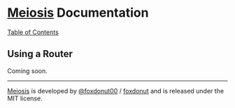# [Meiosis](https://meiosis.js.org) Documentation

[Table of Contents](toc.html)

## Using a Router

Coming soon.

<!--

The sections under "Using a Router" show how we can use a router with Meiosis. These sections are a
different approach than [Meiosis Routing](routing.html), which is a library and pattern for using
route segments and transitions to manage routes. This "Using a Router" pattern is simpler and meant
to be set up yourself with about 20 to 60 lines of code, according to the needs of your application.

Each section under "Using a Router" shows a way to set up a router pattern. You only need to use the
approach that matches your needs. There is no right or wrong approach. Obviously, you can take one
of the setups and tweak it according to your requirements.

Instead of re-inventing the wheel, a router library is used to do the work of matching URLs to route
paths. You can use a different library by adjusting the pattern setup code to match how your chosen
library works. The following router libraries are used in the examples of this documentation:

- [feather-route-matcher](https://github.com/HenrikJoreteg/feather-route-matcher)
- [Mithril Router](https://mithril.js.org/route.html)
- [Superouter](https://gitlab.com/harth/superouter)

Here is a summary of the approaches:

- [Basic Pattern Setup](router-setup.html): introduces the pattern and provides a minimal setup that
  uses [feather-route-matcher](https://github.com/HenrikJoreteg/feather-route-matcher) and hardcoded
  paths in `href`s and actions.
- [Query String Support](router-query-string.html): builds on the Basic Pattern Setup and adds
  support for using [query strings](https://en.wikipedia.org/wiki/Query_string).
- [`toPath` Function](router-to-path.html): provides a `toPath` function for building paths in
  `href`s and actions instead of hardcoding them.
- [Mithril Router](router-mithril.html): shows how to set up the pattern with
  [Mithril Router](https://mithril.js.org/route.html), in case you are already using Mithril and
  want to use its router instead of a separate router library.
- [Static Tagged Union](router-static-tagged-union.html): shows how to use
  [tagged unions](https://en.wikipedia.org/wiki/Tagged_union) with routes, using the
  [static-tagged-union](https://github.com/foxdonut/static-tagged-union) library.
- [Superouter](router-superouter.html): shows how to use
  [Superouter](https://gitlab.com/harth/superouter), which is a router library with built-in support
  for using [tagged unions](https://en.wikipedia.org/wiki/Tagged_union) with routes.

Each setup is ready to use, so have a look and pick the setup that most closely matches your
requirements. This mostly comes down to:

- Do you need to use [query strings](https://en.wikipedia.org/wiki/Query_string)?
- Do you prefer to use hardcoded paths (this is easier) or a `toPath` function (this is more
  robust and resilient to changes)?
- Do you want to use [Mithril Router](https://mithril.js.org/route.html) instead of a separate
  router library?
- Do you want to use [tagged unions](https://en.wikipedia.org/wiki/Tagged_union) with routes (this
  is also more robust and resilient to changes)?

Let's get started by having a look at the [Basic Pattern Setup](router-setup.html).

<a name="section_contents"></a>
## Section Contents

- [Router Pattern Setup](#pattern_setup)
- [Query String Support](#query_string)
- [toPath Function](#to_path)
- [History Mode](#history_mode)

<a name="pattern_setup"></a>
### Router Pattern Setup

This section discusses the basic pattern for setting up a router with Meiosis.

#### Route State

To use a router with Meiosis, we'll store the current route in the application state under the
`route` property:

```javascript
// application state
{
  route: { page: "Home", params: {} },
  // rest of state
}
```

Then, we'll have access to the route via `state.route`. Using this information, a single top-level
view renders the page that corresponds to the route, using a simple key-value lookup:

```javascript
// The Home component
import { Home } from "../home";

// The Login component
import { Login } from "../login";

const componentMap = {
  Home: Home,  // render the Home component when the route page is "Home"
  Login: Login // render the Login component when the route page is "Login"
}

// in the view's render function
const Component = componentMap[state.route.page];
// render the Component
```

The essential idea is to store the route in the state. Then, we can write our application using the
state just like we have been doing all along.

#### Getting the Current Path

#### Matching a Path to a Route

#### Navigating to a Route

#### Keeping the Location Bar Synchronized

#### The `createRouter` function

Putting everything together, here is our `createRouter` function:

```javascript
const createRouter = routeConfig => {
  const prefix = "#";

  const getPath = () =>
    decodeURI(window.location.hash || prefix + "/").substring(prefix.length);

  const routeMatcher = createRouteMatcher(routeConfig);

  const initialRoute = routeMatcher(getPath());

  const start = ({ onRouteChange }) => {
    window.onpopstate = () => onRouteChange(routeMatcher(getPath()));
  };

  const locationBarSync = route => {
    const path = route.url;

    if (getPath() !== path) {
      window.history.pushState({}, "", prefix + path);
    }
  };

  const effect = state => {
    locationBarSync(state.route);
  };

  return { initialRoute, routeMatcher, start, locationBarSync, effect };
};
```

You can see the complete code for the example
[here](https://github.com/foxdonut/meiosis/tree/master/docs/code/router-setup/hash-mode/pattern-setup).

[Section Contents](#section_contents)

<a name="query_string"></a>
### Query String Support

[Section Contents](#section_contents)

<a name="to_path"></a>
### toPath Function

[Section Contents](#section_contents)

<a name="history_mode"></a>
### History Mode

[Section Contents](#section_contents)

[Table of Contents](toc.html)

-->

-----

[Meiosis](https://meiosis.js.org) is developed by [@foxdonut00](http://twitter.com/foxdonut00) / [foxdonut](https://github.com/foxdonut) and is released under the MIT license.
